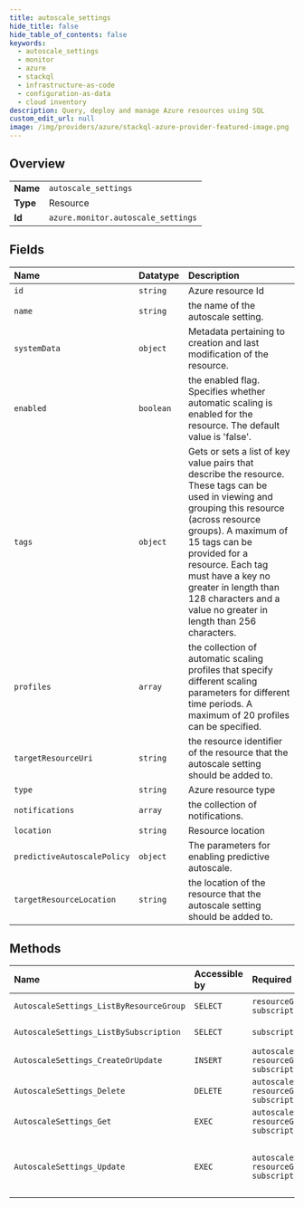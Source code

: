 ```yaml
---
title: autoscale_settings
hide_title: false
hide_table_of_contents: false
keywords:
  - autoscale_settings
  - monitor
  - azure    
  - stackql
  - infrastructure-as-code
  - configuration-as-data
  - cloud inventory
description: Query, deploy and manage Azure resources using SQL
custom_edit_url: null
image: /img/providers/azure/stackql-azure-provider-featured-image.png
---
```

  
    

## Overview
<table><tbody>
<tr><td><b>Name</b></td><td><code>autoscale_settings</code></td></tr>
<tr><td><b>Type</b></td><td>Resource</td></tr>
<tr><td><b>Id</b></td><td><code>azure.monitor.autoscale_settings</code></td></tr>
</tbody></table>

## Fields
| Name | Datatype | Description |
|:-----|:---------|:------------|
| `id` | `string` | Azure resource Id |
| `name` | `string` | the name of the autoscale setting. |
| `systemData` | `object` | Metadata pertaining to creation and last modification of the resource. |
| `enabled` | `boolean` | the enabled flag. Specifies whether automatic scaling is enabled for the resource. The default value is 'false'. |
| `tags` | `object` | Gets or sets a list of key value pairs that describe the resource. These tags can be used in viewing and grouping this resource (across resource groups). A maximum of 15 tags can be provided for a resource. Each tag must have a key no greater in length than 128 characters and a value no greater in length than 256 characters. |
| `profiles` | `array` | the collection of automatic scaling profiles that specify different scaling parameters for different time periods. A maximum of 20 profiles can be specified. |
| `targetResourceUri` | `string` | the resource identifier of the resource that the autoscale setting should be added to. |
| `type` | `string` | Azure resource type |
| `notifications` | `array` | the collection of notifications. |
| `location` | `string` | Resource location |
| `predictiveAutoscalePolicy` | `object` | The parameters for enabling predictive autoscale. |
| `targetResourceLocation` | `string` | the location of the resource that the autoscale setting should be added to. |
## Methods
| Name | Accessible by | Required Params | Description |
|:-----|:--------------|:----------------|:------------|
| `AutoscaleSettings_ListByResourceGroup` | `SELECT` | `resourceGroupName, subscriptionId` | Lists the autoscale settings for a resource group |
| `AutoscaleSettings_ListBySubscription` | `SELECT` | `subscriptionId` | Lists the autoscale settings for a subscription |
| `AutoscaleSettings_CreateOrUpdate` | `INSERT` | `autoscaleSettingName, resourceGroupName, subscriptionId` | Creates or updates an autoscale setting. |
| `AutoscaleSettings_Delete` | `DELETE` | `autoscaleSettingName, resourceGroupName, subscriptionId` | Deletes and autoscale setting |
| `AutoscaleSettings_Get` | `EXEC` | `autoscaleSettingName, resourceGroupName, subscriptionId` | Gets an autoscale setting |
| `AutoscaleSettings_Update` | `EXEC` | `autoscaleSettingName, resourceGroupName, subscriptionId` | Updates an existing AutoscaleSettingsResource. To update other fields use the CreateOrUpdate method. |
